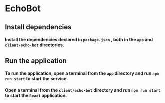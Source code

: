 # EchoBot

## Install dependencies
#### Install the dependencies declared in `package.json` , both in the `app` and `client/echo-bot` directories.

## Run the application
#### To run the application, open a terminal from the `app` directory and run `npm run start` to start the service.
#### Open a terminal from the `client/echo-bot` directory and run `npm run start` to start the `React` application.
